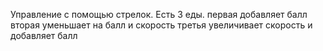 Управление с помощью стрелок.
Есть 3 еды.
первая добавляет балл
вторая уменьшает на балл и скорость
третья увеличивает скорость и добавляет балл
